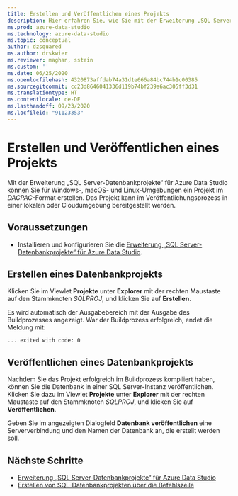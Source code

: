 ```yaml
---
title: Erstellen und Veröffentlichen eines Projekts
description: Hier erfahren Sie, wie Sie mit der Erweiterung „SQL Server-Datenbankprojekte“ ein Projekt erstellen und veröffentlichen.
ms.prod: azure-data-studio
ms.technology: azure-data-studio
ms.topic: conceptual
author: dzsquared
ms.author: drskwier
ms.reviewer: maghan, sstein
ms.custom: ''
ms.date: 06/25/2020
ms.openlocfilehash: 4320873affdab74a31d1e666a84bc744b1c00385
ms.sourcegitcommit: cc23d8646041336d119b74bf239a6ac305ff3d31
ms.translationtype: HT
ms.contentlocale: de-DE
ms.lasthandoff: 09/23/2020
ms.locfileid: "91123353"
---
```

# <a name="build-and-publish-a-project"></a>Erstellen und Veröffentlichen eines Projekts

Mit der Erweiterung „SQL Server-Datenbankprojekte“ für Azure Data Studio können Sie für Windows-, macOS- und Linux-Umgebungen ein Projekt im *DACPAC*-Format erstellen. Das Projekt kann im Veröffentlichungsprozess in einer lokalen oder Cloudumgebung bereitgestellt werden.

## <a name="prerequisites"></a>Voraussetzungen

- Installieren und konfigurieren Sie die [Erweiterung „SQL Server-Datenbankprojekte“ für Azure Data Studio](sql-database-project-extension.md).

## <a name="build-a-database-project"></a>Erstellen eines Datenbankprojekts

 Klicken Sie im Viewlet **Projekte** unter **Explorer** mit der rechten Maustaste auf den Stammknoten *SQLPROJ*, und klicken Sie auf **Erstellen**.

 Es wird automatisch der Ausgabebereich mit der Ausgabe des Buildprozesses angezeigt.  War der Buildprozess erfolgreich, endet die Meldung mit: 

 ``` ... exited with code: 0 ```

## <a name="publish-a-database-project"></a>Veröffentlichen eines Datenbankprojekts

Nachdem Sie das Projekt erfolgreich im Buildprozess kompiliert haben, können Sie die Datenbank in einer SQL Server-Instanz veröffentlichen. Klicken Sie dazu im Viewlet **Projekte** unter **Explorer** mit der rechten Maustaste auf den Stammknoten *SQLPROJ*, und klicken Sie auf **Veröffentlichen**.

Geben Sie im angezeigten Dialogfeld **Datenbank veröffentlichen** eine Serververbindung und den Namen der Datenbank an, die erstellt werden soll.

## <a name="next-steps"></a>Nächste Schritte

- [Erweiterung „SQL Server-Datenbankprojekte“ für Azure Data Studio](sql-database-project-extension.md)
- [Erstellen von SQL-Datenbankprojekten über die Befehlszeile](sql-database-project-extension-build-from-command-line.md)
